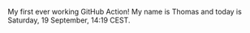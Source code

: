 My first ever working GitHub Action!
My name is Thomas and today is Saturday, 19 September, 14:19 CEST. 
